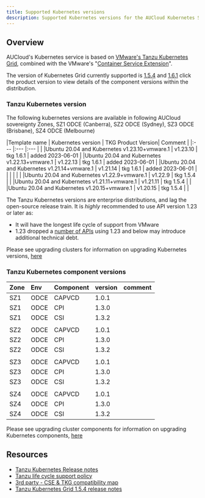 ```yaml
---
title: Supported Kubernetes versions
description: Supported Kubernetes versions for the AUCloud Kubernetes Service
---
```

## Overview

AUCloud's Kubernetes service is based on  [VMware's Tanzu Kubernetes Grid](https://docs.vmware.com/en/VMware-Tanzu-Kubernetes-Grid/1.6/vmware-tanzu-kubernetes-grid-16/GUID-release-notes.html), combined with the VMware's "[Container Service Extension](https://docs.vmware.com/en/VMware-Cloud-Director-Container-Service-Extension/4.0.3/rn/vmware-cloud-director-container-service-extension-403-release-notes/index.html)".

The version of Kubernetes Grid currently supported is [1.5.4](https://docs.vmware.com/en/VMware-Tanzu-Kubernetes-Grid/1.5/vmware-tanzu-kubernetes-grid-15/GUID-release-notes.html) and [1.6.1](https://docs.vmware.com/en/VMware-Tanzu-Kubernetes-Grid/1.6/vmware-tanzu-kubernetes-grid-16/GUID-release-notes.html) click the product version to view details of the component versions within the distribution.

### Tanzu Kubernetes version

The following kubernetes versions are available in following AUCloud sovereignty Zones, SZ1 ODCE (Canberra), SZ2 ODCE (Sydney), SZ3 ODCE (Brisbane), SZ4 ODCE (Melbourne)  

|Template name                                 | Kubernetes version | TKG Product Version| Comment          |
|:---                                          |:---                |:---                |                  |
|Ubuntu 20.04 and Kubernetes v1.23.10+vmware.1 | v1.23.10           | tkg 1.6.1          | added 2023-06-01 |
|Ubuntu 20.04 and Kubernetes v1.22.13+vmware.1 | v1.22.13           | tkg 1.6.1          | added 2023-06-01 |
|Ubuntu 20.04 and Kubernetes v1.21.14+vmware.1 | v1.21.14           | tkg 1.6.1          | added 2023-06-01 |
|                                              |                    |                    |                  |
|Ubuntu 20.04 and Kubernetes v1.22.9+vmware.1  | v1.22.9            | tkg 1.5.4          |                  |
|Ubuntu 20.04 and Kubernetes v1.21.11+vmware.1 | v1.21.11           | tkg 1.5.4          |                  |
|Ubuntu 20.04 and Kubernetes v1.20.15+vmware.1 | v1.20.15           | tkg 1.5.4          |                  |

The Tanzu Kubernetes versions are enterprise distributions, and lag the open-source release train. It is *highly* recommended to use API version 1.23 or later as:

- It will have the longest life cycle of support from VMware  
- 1.23 dropped a [number of APIs](https://kubernetes.io/blog/2021/12/07/kubernetes-1-23-release-announcement/) using 1.23 and below may introduce additional technical debt.

Please see upgrading clusters for information on upgrading Kubernetes versions, [here](./upgrading_clusters_vcd_ui.md)

### Tanzu Kubernetes component versions

| Zone| Env  | Component| version | comment|
|:--- |:---  |:---      |:---     |:---    |
| SZ1 | ODCE | CAPVCD   | 1.0.1   |        |
| SZ1 | ODCE | CPI      | 1.3.0   |        |
| SZ1 | ODCE | CSI      | 1.3.2   |        |
|     |      |          |         |        |
| SZ2 | ODCE | CAPVCD   | 1.0.1   |        |
| SZ2 | ODCE | CPI      | 1.3.0   |        |
| SZ2 | ODCE | CSI      | 1.3.2   |        |
|     |      |          |         |        |
| SZ3 | ODCE | CAPVCD   | 1.0.1   |        |
| SZ3 | ODCE | CPI      | 1.3.0   |        |
| SZ3 | ODCE | CSI      | 1.3.2   |        |
|     |      |          |         |        |
| SZ4 | ODCE | CAPVCD   | 1.0.1   |        |
| SZ4 | ODCE | CPI      | 1.3.0   |        |
| SZ4 | ODCE | CSI      | 1.3.2   |        |

Please see upgrading cluster components for information on upgrading Kubernetes components, [here](./upgrading_component_versions.md)

## Resources

- [Tanzu Kubernetes Release notes](https://docs.vmware.com/en/VMware-Tanzu-Kubernetes-releases/services/rn/vmware-tanzu-kubernetes-releases-release-notes/index.html)
- [Tanzu life cycle support policy](https://tanzu.vmware.com/support/lifecycle_policy)
- [3rd party -  CSE & TKG compatibility map](https://www.funkycloudmedina.com/2023/03/cse-tkg-and-tkr-release-mapping-table/)
- [Tanzu Kubernetes Grid 1.5.4 release notes](https://docs.vmware.com/en/VMware-Tanzu-Kubernetes-Grid/1.5/vmware-tanzu-kubernetes-grid-15/GUID-release-notes.html)
